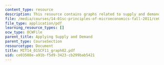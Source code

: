 ```yaml
---
content_type: resource
description: This resource contains graphs related to supply and demand.
file: /media/courses/14-01sc-principles-of-microeconomics-fall-2011/ce03508ea91bf5d93423cb299bab5421_MIT14_01SCF11_graph02.pdf
file_type: application/pdf
learning_resource_types: []
ocw_type: OCWFile
parent_title: Applying Supply and Demand
parent_type: CourseSection
resourcetype: Document
title: MIT14_01SCF11_graph02.pdf
uid: ce03508e-a91b-f5d9-3423-cb299bab5421
---
```

